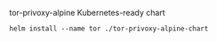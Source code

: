 tor-privoxy-alpine Kubernetes-ready chart

```
helm install --name tor ./tor-privoxy-alpine-chart
```
